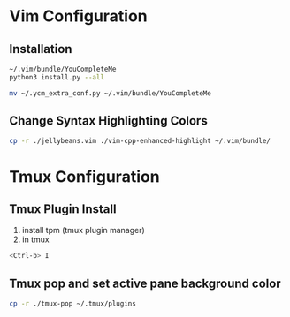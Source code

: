 # Vim Configuration

## Installation

```sh
~/.vim/bundle/YouCompleteMe
python3 install.py --all
```

```sh
mv ~/.ycm_extra_conf.py ~/.vim/bundle/YouCompleteMe
```

## Change Syntax Highlighting Colors
```sh
cp -r ./jellybeans.vim ./vim-cpp-enhanced-highlight ~/.vim/bundle/
```
# Tmux Configuration
## Tmux Plugin Install
1. install tpm (tmux plugin manager)
2. in tmux
```sh
<Ctrl-b> I
```

## Tmux pop and set active pane background color
```sh
cp -r ./tmux-pop ~/.tmux/plugins
```
